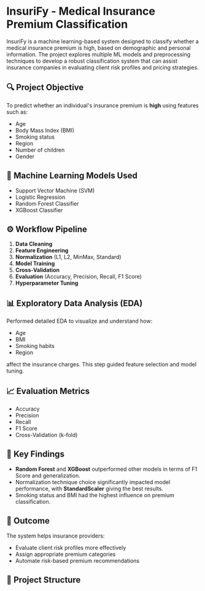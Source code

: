 # InsuriFy - Medical Insurance Premium Classification

InsuriFy is a machine learning-based system designed to classify whether a medical insurance premium is high, based on demographic and personal information. The project explores multiple ML models and preprocessing techniques to develop a robust classification system that can assist insurance companies in evaluating client risk profiles and pricing strategies.

## 🔍 Project Objective

To predict whether an individual's insurance premium is **high** using features such as:
- Age
- Body Mass Index (BMI)
- Smoking status
- Region
- Number of children
- Gender

## 🧠 Machine Learning Models Used

- Support Vector Machine (SVM)
- Logistic Regression
- Random Forest Classifier
- XGBoost Classifier

## ⚙️ Workflow Pipeline

1. **Data Cleaning**  
2. **Feature Engineering**
3. **Normalization** (L1, L2, MinMax, Standard)
4. **Model Training**
5. **Cross-Validation**
6. **Evaluation** (Accuracy, Precision, Recall, F1 Score)
7. **Hyperparameter Tuning**

## 📊 Exploratory Data Analysis (EDA)

Performed detailed EDA to visualize and understand how:
- Age
- BMI
- Smoking habits
- Region

affect the insurance charges. This step guided feature selection and model tuning.

## 📈 Evaluation Metrics

- Accuracy
- Precision
- Recall
- F1 Score
- Cross-Validation (k-fold)

## 🚀 Key Findings

- **Random Forest** and **XGBoost** outperformed other models in terms of F1 Score and generalization.
- Normalization technique choice significantly impacted model performance, with **StandardScaler** giving the best results.
- Smoking status and BMI had the highest influence on premium classification.

## 🏁 Outcome

The system helps insurance providers:
- Evaluate client risk profiles more effectively
- Assign appropriate premium categories
- Automate risk-based premium recommendations

## 📁 Project Structure

